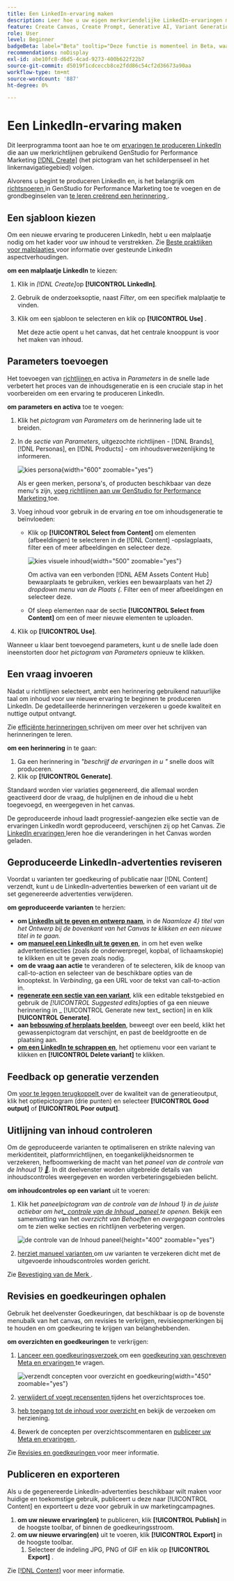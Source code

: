 ```yaml
---
title: Een LinkedIn-ervaring maken
description: Leer hoe u uw eigen merkvriendelijke LinkedIn-ervaringen met Adobe GenStudio for Performance Marketing kunt maken.
feature: Create Canvas, Create Prompt, Generative AI, Variant Generation, Content Generation
role: User
level: Beginner
badgeBeta: label="Beta" tooltip="Deze functie is momenteel in Beta, waardoor bepaalde functionaliteit mogelijk beperkt is of kan worden gewijzigd."
recommendations: noDisplay
exl-id: abe10fc8-d6d5-4cad-9273-400b622f22b7
source-git-commit: d5019f1cdceccb8ce2fdd86c54cf2d36673a90aa
workflow-type: tm+mt
source-wordcount: '887'
ht-degree: 0%

---
```


# Een LinkedIn-ervaring maken

Dit leerprogramma toont aan hoe te om [ ervaringen te produceren LinkedIn ](/help/user-guide/create/meta-experiences.md) die aan uw merkrichtlijnen gebruikend GenStudio for Performance Marketing [[!DNL Create]](/help/user-guide/create/overview.md) (het pictogram van het schilderpenseel in het linkernavigatiegebied) volgen.

Alvorens u begint te produceren LinkedIn en, is het belangrijk om [ richtsnoeren ](/help/user-guide/guidelines/add-guidelines.md) in GenStudio for Performance Marketing toe te voegen en de grondbeginselen van [ te leren creërend een herinnering ](/help/user-guide/effective-prompts.md).

## Een sjabloon kiezen

Om een nieuwe ervaring te produceren LinkedIn, hebt u een malplaatje nodig om het kader voor uw inhoud te verstrekken. Zie [ Beste praktijken voor malplaatjes ](/help/user-guide/content/best-practices-for-templates.md#follow-channel-specific-template-guidelines) voor informatie over gesteunde LinkedIn aspectverhoudingen.

**om een malplaatje LinkedIn** te kiezen:

1. Klik in _[!DNL Create]_&#x200B;op **[!UICONTROL LinkedIn]**.
1. Gebruik de onderzoeksoptie, naast _Filter_, om een specifiek malplaatje te vinden.
1. Klik om een sjabloon te selecteren en klik op **[!UICONTROL Use]** .

   Met deze actie opent u het canvas, dat het centrale knooppunt is voor het maken van inhoud.

## Parameters toevoegen

Het toevoegen van [ richtlijnen ](/help/user-guide/guidelines/overview.md) en activa in _Parameters_ in de snelle lade verbetert het proces van de inhoudsgeneratie en is een cruciale stap in het voorbereiden om een ervaring te produceren LinkedIn.

**om parameters en activa** toe te voegen:

1. Klik het _pictogram van Parameters_ om de herinnering lade uit te breiden.
1. In de _sectie van Parameters_, uitgezochte richtlijnen - [!DNL Brands], [!DNL Personas], en [!DNL Products] - om inhoudsverwezenlijking te informeren.

   ![ kies persona ](/help/assets/persona-select.png){width="600" zoomable="yes"}

   Als er geen merken, persona&#39;s, of producten beschikbaar van deze menu&#39;s zijn, [ voeg richtlijnen aan uw GenStudio for Performance Marketing ](/help/user-guide/guidelines/add-guidelines.md) toe.

1. Voeg inhoud voor gebruik in de ervaring *en* toe om inhoudsgeneratie te beïnvloeden:
   * Klik op **[!UICONTROL Select from Content]** om elementen (afbeeldingen) te selecteren in de [!DNL Content] -opslagplaats, filter een of meer afbeeldingen en selecteer deze.

     ![ kies visuele inhoud ](/help/assets/content-select-meta.png){width="500" zoomable="yes"}

     Om activa van een verbonden [!DNL AEM Assets Content Hub] bewaarplaats te gebruiken, verkies een bewaarplaats van het _2&rbrace; dropdown menu van de Plaats &lbrace;._ Filter een of meer afbeeldingen en selecteer deze.

   * Of sleep elementen naar de sectie **[!UICONTROL Select from Content]** om een of meer nieuwe elementen te uploaden.
1. Klik op **[!UICONTROL Use]**.

Wanneer u klaar bent toevoegend parameters, kunt u de snelle lade doen ineenstorten door het _pictogram van Parameters_ opnieuw te klikken.

## Een vraag invoeren

Nadat u richtlijnen selecteert, ambt een herinnering gebruikend natuurlijke taal om inhoud voor uw nieuwe ervaring te beginnen te produceren LinkedIn. De gedetailleerde herinneringen verzekeren u goede kwaliteit en nuttige output ontvangt.

Zie [ efficiënte herinneringen ](/help/user-guide/effective-prompts.md) schrijven om meer over het schrijven van herinneringen te leren.

**om een herinnering** in te gaan:

1. Ga een herinnering in _&quot;beschrijf de ervaringen in u &quot;_ snelle doos wilt produceren.
1. Klik op **[!UICONTROL Generate]**.

Standaard worden vier variaties gegenereerd, die allemaal worden geactiveerd door de vraag, de hulplijnen en de inhoud die u hebt toegevoegd, en weergegeven in het canvas.

De geproduceerde inhoud laadt progressief-aangezien elke sectie van de ervaringen LinkedIn wordt geproduceerd, verschijnen zij op het Canvas. Zie [ LinkedIn ervaringen ](/help/user-guide/create/linkedin-experiences.md#progressive-loading) leren hoe die veranderingen in het Canvas worden geladen.

## Geproduceerde LinkedIn-advertenties reviseren

Voordat u varianten ter goedkeuring of publicatie naar [!DNL Content] verzendt, kunt u de LinkedIn-advertenties bewerken of een variant uit de set gegenereerde advertenties verwijderen.

**om geproduceerde varianten** te herzien:

* **om [ LinkedIn uit te geven en ontwerp naam](/help/user-guide/create/manage-variants.md#change-draft-name)**, in de _Naamloze 4&rbrace; titel van het Ontwerp bij de bovenkant van het Canvas te klikken en een nieuwe titel in te gaan._
* **om [ manueel een LinkedIn uit te geven en](/help/user-guide/create/manage-variants.md#manually-edit-text)**, in om het even welke advertentiesecties (zoals de onderwerpregel, kopbal, of lichaamskopie) te klikken en uit te geven zoals nodig.
* **om de vraag aan actie** te veranderen of te selecteren, klik de knoop van call-to-action en selecteer van de beschikbare opties van de knooptekst. In _Verbinding_, ga een URL voor de tekst van call-to-action in.
* **[ regenerate een sectie van een variant](/help/user-guide/create/manage-variants.md#re-generate-sections)**, klik een editable tekstgebied en gebruik de _[!UICONTROL Suggested edits]_&#x200B;opties of ga een nieuwe herinnering in _ [!UICONTROL Generate new text_ section] in en klik **[!UICONTROL Generate]**.
* **aan [ bebouwing of herplaats beelden](/help/user-guide/create/manage-variants.md#crop-assets)**, beweegt over een beeld, klikt het gewassenpictogram dat verschijnt, en past de beeldgrootte en de plaatsing aan.
* **[ om een LinkedIn te schrappen en](/help/user-guide/create/manage-variants.md#delete-variant)**, het optiemenu voor een variant te klikken en **[!UICONTROL Delete variant]** te klikken.

## Feedback op generatie verzenden

Om [ voor te leggen terugkoppelt ](/help/user-guide/create/manage-variants.md#generation-feedback) over de kwaliteit van de generatieoutput, klik het optiepictogram (drie punten) en selecteer **[!UICONTROL Good output]** of **[!UICONTROL Poor output]**.

## Uitlijning van inhoud controleren

Om de geproduceerde varianten te optimaliseren en strikte naleving van merkidentiteit, platformrichtlijnen, en toegankelijkheidsnormen te verzekeren, hefboomwerking de macht van het _paneel van de controle van de Inhoud 1&rbrace; [&#128279;](/help/user-guide/guidelines/brand-validation.md#content-check-panel)._ In dit deelvenster worden uitgebreide details van inhoudscontroles weergegeven en worden verbeteringsgebieden belicht.

**om inhoudcontroles op een variant** uit te voeren:

1. Klik het _paneelpictogram van de controle van de Inhoud 1&rbrace; in de juiste actiebar om het[_ controle van de Inhoud _paneel ](/help/user-guide/guidelines/brand-validation.md#content-check-panel) te openen._ Bekijk een samenvatting van het *overzicht van Behoeften* en *overgegaan* controles om te zien welke secties en richtlijnen verbetering vergen.

   ![_de controle van de Inhoud_ paneel ](/help/assets/content-check-panel.png){height="400" zoomable="yes"}

1. [ herziet manueel varianten ](#revise-generated-variants) om uw varianten te verzekeren dicht met de uitgevoerde inhoudscontroles worden gericht.

Zie [ Bevestiging van de Merk ](/help/user-guide/guidelines/brand-validation.md).

## Revisies en goedkeuringen ophalen

Gebruik het deelvenster Goedkeuringen, dat beschikbaar is op de bovenste menubalk van het canvas, om revisies te verkrijgen, revisieopmerkingen bij te houden en om goedkeuring te krijgen van belanghebbenden.

**om overzichten en goedkeuringen** te verkrijgen:

1. [ Lanceer een goedkeuringsverzoek ](/help/user-guide/approvals/request-review.md) om een [ goedkeuring van geschreven Meta en ervaringen ](/help/user-guide/approvals/approve-content.md) te vragen.

   ![ verzendt concepten voor overzicht en goedkeuring ](/help/assets/send-approval-meta.png){width="450" zoomable="yes"}

1. [ verwijdert of voegt recensenten ](/help/user-guide/approvals/review-and-edit.md#manage-approvals) tijdens het overzichtsproces toe.
1. [ heb toegang tot de inhoud voor overzicht ](/help/user-guide/approvals/review-and-edit.md#access-content-for-review) en bekijk de verzoeken om herziening.
1. Bewerk de concepten per overzichtscommentaren en [ publiceer uw Meta en ervaringen ](#publish-and-export-experience).

Zie [ Revisies en goedkeuringen ](/help/user-guide/approvals/overview.md) voor meer informatie.

## Publiceren en exporteren

Als u de gegenereerde LinkedIn-advertenties beschikbaar wilt maken voor huidige en toekomstige gebruik, publiceert u deze naar [!UICONTROL Content] en exporteert u deze voor gebruik in uw marketingcampagnes.

1. **om uw nieuwe ervaring(en)** te publiceren, klik **[!UICONTROL Publish]** in de hoogste toolbar, of binnen de goedkeuringsstroom.
1. **om uw nieuwe ervaring(en)** uit te voeren, klik **[!UICONTROL Export]** in de hoogste toolbar.
   1. Selecteer de indeling JPG, PNG of GIF en klik op **[!UICONTROL Export]** .

Zie [[!DNL Content]](/help/user-guide/content/overview.md#search-and-find-approved-content) voor meer informatie.
